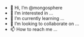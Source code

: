 - 👋 Hi, I’m @mongosphere
- 👀 I’m interested in ...
- 🌱 I’m currently learning ...
- 💞️ I’m looking to collaborate on ...
- 📫 How to reach me ...

<!---
mongosphere/mongosphere is a ✨ special ✨ repository because its `README.md` (this file) appears on your GitHub profile.
You can click the Preview link to take a look at your changes.
--->
